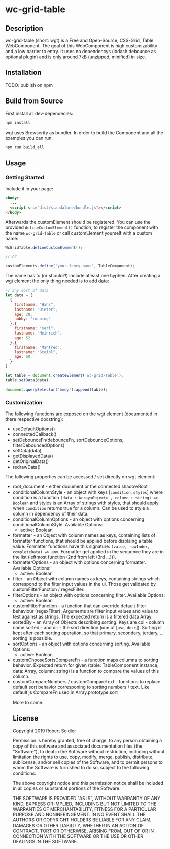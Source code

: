 # wc-grid-table

## Description

wc-grid-table (short: wgt) is a Free and Open-Source, CSS-Grid, Table WebComponent. The goal of this WebComponent is high customizability and a low barrier to entry. 
It uses no dependencys (lodash.debounce as optional plugin) and is only around 7kB (unzipped, minified) in size.

## Installation

TODO: publish on npm

## Build from Source

First install all dev-dependecies:
```bash
npm install
```

wgt uses Browserify as bundler. In order to build the Component and all the examples you can run:

```bash
npm run build_all
```

## Usage

### Getting Started

Include it in your page:

```html
<body>
  ...
  <script src="dist/standalone/bundle.js"></script>
</body>
```

Afterwards the customElement should be registered. You can use the provided `defineCustomElement()` function, to register the component with the name `wc-grid-table` or call customElement yourself with a custom name:

```javascript
WcGridTable.defineCustomElement();

// or

customElements.define('your-fancy-name', TableComponent);
```

The name has to (or should?!) include atleast one hyphen.
After creating a wgt element the only thing needed is to add data:

```javascript
// any sort of data
let data = [
  {
    firstname: "Hans",
    lastname: "Dieter",
    age: 28,
    hobby: "running"
  },{
    firstname: "Karl",
    lastname: "Heinrich",
    age: 52
  },{
    firstname: "Manfred",
    lastname: "Steibl",
    age: 60
  }
]

let table = document.createElement('wc-grid-table');
table.setData(data)

document.querySelector('body').append(table);
```

### Customization

The following functions are exposed on the wgt element (documented in there respective docstring):
* useDefaultOptions()
* connectedCallback()
* setDebounceFn(debounceFn, sortDebounceOptions, filterDebouncedOptions)
* setData(data)
* getDisplayedData()
* getOriginalData()
* redrawData()

The following properties can be accessed / set directly on wgt element:
* root_document - either document or the connected shadowRoot
* conditionalColumnStyle - an object with keys [`condition`, `styles`] where condition is a function `(data : Array<Object> , column : string) => Boolean` and styles is
  an Array of strings with styles, that should apply when `condition` returns true for a column.
  Can be used to style a column in dependency of their data. 
* conditionalColumnOptions - an object with options concerning conditionalColumnStyle. Available Options:
  * active: Boolean
* formatter - an Object with column names as keys, containing lists of formatter functions, that should be applied before displaing a table value. Formatter functions
  have this signature: `(value, rowIndex, completeData) => any`. Formatter get applied in the sequence they are in the list (leftmost function (2nd from left (3rd ...))).
* formatterOptions - an object with options concerning formatter. Available Options:
  * active: Boolean
* filter - an Object with column names as keys, containing strings which correspond to the filter input values in the ui. 
  Those get validated by customFilterFunction / regexFilter.
* filterOptions - an object with options concerning filter. Available Options:
  * active: Boolean
* customFilterFunction - a function that can override default filter behaviour (regexFilter). Arguments are filter input values and value to test against as strings.
  The expected return is a filtered data Array.
* sortedBy - an Array of Objects describing sorting. Keys are col - column name sorted - and dir - the sort direction (one of [`asc`, `desc`]). Sorting is kept after each
  sorting operation, so that primary, secondary, tertiary, ... sorting is possible.
* sortOptions - an object with options concerning sorting. Available Options:
  * active: Boolean
* customChooseSortsCompareFn - a function maps columns to sorting behavior. Expected return for given (table: TableComponent instance, data: Array<Object>, column: string)
  is a function to compare the values of this column.
* customCompareNumbers / customCompareText - functions to replace default sort behavior corresponing to sorting numbers / text. Like default js CompareFn used in Array.prototype.sort

More to come.

## License

Copyright 2019 Robert Seidler

Permission is hereby granted, free of charge, to any person obtaining a copy of this software and associated documentation files (the "Software"), to deal in the Software without restriction, including without limitation the rights to use, copy, modify, merge, publish, distribute, sublicense, and/or sell copies of the Software, and to permit persons to whom the Software is furnished to do so, subject to the following conditions:

The above copyright notice and this permission notice shall be included in all copies or substantial portions of the Software.

THE SOFTWARE IS PROVIDED "AS IS", WITHOUT WARRANTY OF ANY KIND, EXPRESS OR IMPLIED, INCLUDING BUT NOT LIMITED TO THE WARRANTIES OF MERCHANTABILITY, FITNESS FOR A PARTICULAR PURPOSE AND NONINFRINGEMENT. IN NO EVENT SHALL THE AUTHORS OR COPYRIGHT HOLDERS BE LIABLE FOR ANY CLAIM, DAMAGES OR OTHER LIABILITY, WHETHER IN AN ACTION OF CONTRACT, TORT OR OTHERWISE, ARISING FROM, OUT OF OR IN CONNECTION WITH THE SOFTWARE OR THE USE OR OTHER DEALINGS IN THE SOFTWARE.

